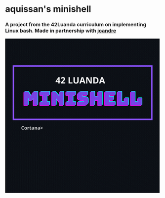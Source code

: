 # aquissan's minishell

<!DOCTYPE html>
<html lang="en">
<head>
    <meta charset="UTF-8">
    <meta name="viewport" content="width=device-width, initial-scale=1.0">
    <title>Document</title>
</head>
<body>
<h3>
  A project from the 42Luanda curriculum on implementing Linux bash. Made in partnership with <a href="https://github.com/Jose-Pedro-Andre" target="_blank" rel="noopener">joandre</a>
</h3>
<img src="./MINISHELL (1).gif" width="500" height="500"></img>
</body>
</html>
